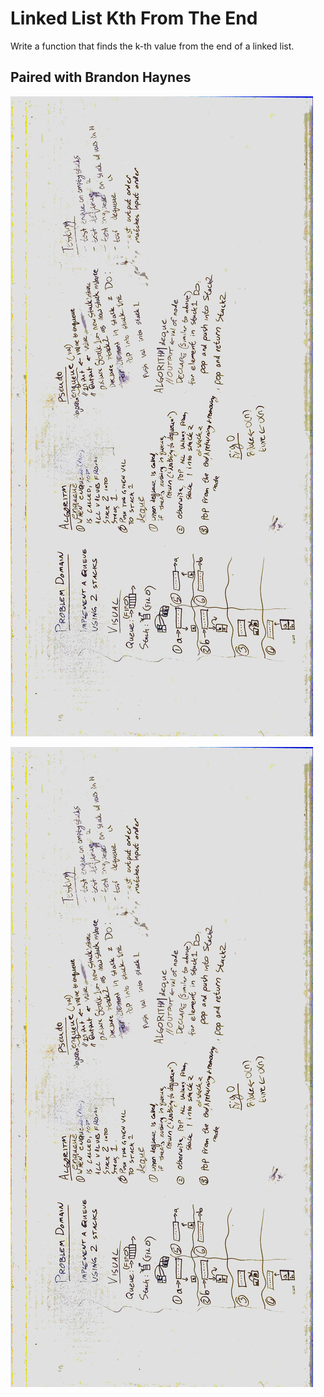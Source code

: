 # Linked List Kth From The End
Write a function that finds the k-th value from the end of a linked list. ​


## Paired with Brandon Haynes

![Whiteboard image ](/assets/queue_with_stacks.jpg)

![pseudo code for queue with stacks](https://github.com/madelinepet/data-structures-and-algorithms/blob/master/assets/queue_with_stacks.jpg)
